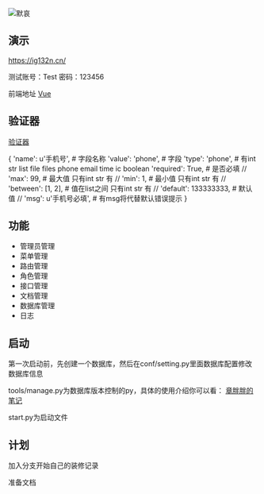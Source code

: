 ![默哀](https://github.com/huzidabanzhang/python-admin/blob/master/trunk/static/image/markdown/desktop.jpg "默哀")

## 演示
  https://ig132n.cn/
  
  测试账号：Test 密码：123456
  
  前端地址 [Vue](https://github.com/huzidabanzhang/python-admin-pm "Vue")
  
## 验证器
  [验证器](https://github.com/huzidabanzhang/python-admin/blob/master/trunk/validate/__init__.py "验证器")
  
  {
      'name': u'手机号',  # 字段名称
      'value': 'phone',   # 字段
      'type': 'phone',    # 有int str list file files phone email time ic boolean
      'required': True,   # 是否必填
      // 'max': 99,     # 最大值 只有int str 有
      // 'min': 1,     # 最小值 只有int str 有
      // 'between': [1, 2],   # 值在list之间 只有int str 有
      // 'default': 133333333,   # 默认值
      // 'msg': u'手机号必填',     # 有msg将代替默认错误提示
  }
  
## 功能

* 管理员管理
* 菜单管理
* 路由管理
* 角色管理
* 接口管理
* 文档管理
* 数据库管理
* 日志

## 启动
  第一次启动前，先创建一个数据库，然后在conf/setting.py里面数据库配置修改数据库信息
  
  tools/manage.py为数据库版本控制的py，具体的使用介绍你可以看： [章胖胖的笔记](https://huzidabanzhang.github.io/notes/2020-03-30.html#python-flask-migrate-%E8%BF%81%E7%A7%BB%E6%95%B0%E6%8D%AE%E5%BA%93 "章胖胖的笔记")
  
  start.py为启动文件
  
## 计划
  加入分支开始自己的装修记录
  
  准备文档
